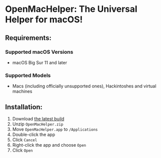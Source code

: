 # OpenMacHelper: The Universal Helper for macOS!


## Requirements:

### Supported macOS Versions
* macOS Big Sur 11 and later

### Supported Models
* Macs (including officially unsupported ones), Hackintoshes and virtual machines


## Installation:

1. Download [the latest build](https://nightly.link/F1248/OpenMacHelper/workflows/Build-OpenMacHelper/main/OpenMacHelper.zip)
2. Unzip `OpenMacHelper.zip`
3. Move `OpenMacHelper.app` to `/Applications`
4. Double-click the app
5. Click `Cancel`
6. Right-click the app and choose `Open`
7. Click `Open`
